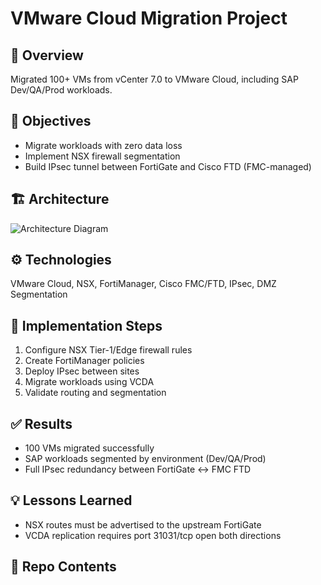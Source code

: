 # VMware Cloud Migration Project

## 🧩 Overview
Migrated 100+ VMs from vCenter 7.0 to VMware Cloud, including SAP Dev/QA/Prod workloads.

## 🎯 Objectives
- Migrate workloads with zero data loss
- Implement NSX firewall segmentation
- Build IPsec tunnel between FortiGate and Cisco FTD (FMC-managed)

## 🏗️ Architecture
![Architecture Diagram](images/architecture.png)

## ⚙️ Technologies
VMware Cloud, NSX, FortiManager, Cisco FMC/FTD, IPsec, DMZ Segmentation

## 🔧 Implementation Steps
1. Configure NSX Tier-1/Edge firewall rules  
2. Create FortiManager policies  
3. Deploy IPsec between sites  
4. Migrate workloads using VCDA  
5. Validate routing and segmentation  

## ✅ Results
- 100 VMs migrated successfully
- SAP workloads segmented by environment (Dev/QA/Prod)
- Full IPsec redundancy between FortiGate ↔ FMC FTD

## 💡 Lessons Learned
- NSX routes must be advertised to the upstream FortiGate
- VCDA replication requires port 31031/tcp open both directions

## 📂 Repo Contents
